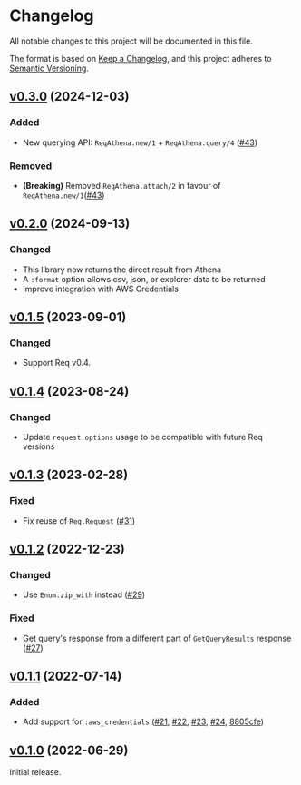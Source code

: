 # Changelog

All notable changes to this project will be documented in this file.

The format is based on [Keep a Changelog](https://keepachangelog.com/en/1.0.0/),
and this project adheres to [Semantic Versioning](https://semver.org/spec/v2.0.0.html).

## [v0.3.0](https://github.com/livebook-dev/req_athena/tree/v0.3.0) (2024-12-03)

### Added

- New querying API: `ReqAthena.new/1` + `ReqAthena.query/4` ([#43](https://github.com/livebook-dev/req_athena/pull/43))

### Removed

- **(Breaking)** Removed `ReqAthena.attach/2` in favour of `ReqAthena.new/1`([#43](https://github.com/livebook-dev/req_athena/pull/43))

## [v0.2.0](https://github.com/livebook-dev/req_athena/tree/v0.2.0) (2024-09-13)

### Changed

- This library now returns the direct result from Athena
- A `:format` option allows csv, json, or explorer data to be returned
- Improve integration with AWS Credentials

## [v0.1.5](https://github.com/livebook-dev/req_athena/tree/v0.1.5) (2023-09-01)

### Changed

- Support Req v0.4.

## [v0.1.4](https://github.com/livebook-dev/req_athena/tree/v0.1.4) (2023-08-24)

### Changed

- Update `request.options` usage to be compatible with future Req versions

## [v0.1.3](https://github.com/livebook-dev/req_athena/tree/v0.1.3) (2023-02-28)

### Fixed

- Fix reuse of `Req.Request` ([#31](https://github.com/livebook-dev/req_athena/pull/31))

## [v0.1.2](https://github.com/livebook-dev/req_athena/tree/v0.1.2) (2022-12-23)

### Changed

- Use `Enum.zip_with` instead ([#29](https://github.com/livebook-dev/req_athena/pull/29))

### Fixed

- Get query's response from a different part of `GetQueryResults` response ([#27](https://github.com/livebook-dev/req_athena/pull/27))

## [v0.1.1](https://github.com/livebook-dev/req_athena/tree/v0.1.1) (2022-07-14)

### Added

- Add support for `:aws_credentials` ([#21](https://github.com/livebook-dev/req_athena/pull/21), [#22](https://github.com/livebook-dev/req_athena/pull/22), [#23](https://github.com/livebook-dev/req_athena/pull/23), [#24](https://github.com/livebook-dev/req_athena/pull/24), [8805cfe](https://github.com/livebook-dev/req_athena/commit/8805cfebb622d56c83c3f77948dbc2ba4dae9011))

## [v0.1.0](https://github.com/livebook-dev/req_athena/tree/v0.1.0) (2022-06-29)

Initial release.
